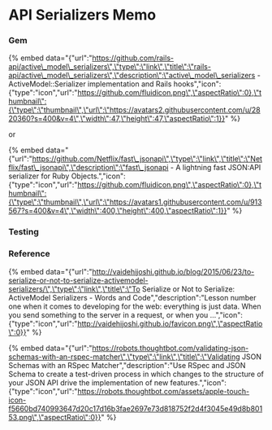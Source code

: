 # API Serializers Memo

### Gem

{% embed data="{\"url\":\"https://github.com/rails-api/active\_model\_serializers\",\"type\":\"link\",\"title\":\"rails-api/active\_model\_serializers\",\"description\":\"active\_model\_serializers - ActiveModel::Serializer implementation and Rails hooks\",\"icon\":{\"type\":\"icon\",\"url\":\"https://github.com/fluidicon.png\",\"aspectRatio\":0},\"thumbnail\":{\"type\":\"thumbnail\",\"url\":\"https://avatars2.githubusercontent.com/u/2820360?s=400&v=4\",\"width\":47,\"height\":47,\"aspectRatio\":1}}" %}

or

{% embed data="{\"url\":\"https://github.com/Netflix/fast\_jsonapi\",\"type\":\"link\",\"title\":\"Netflix/fast\_jsonapi\",\"description\":\"fast\_jsonapi - A lightning fast JSON:API serializer for Ruby Objects.\",\"icon\":{\"type\":\"icon\",\"url\":\"https://github.com/fluidicon.png\",\"aspectRatio\":0},\"thumbnail\":{\"type\":\"thumbnail\",\"url\":\"https://avatars1.githubusercontent.com/u/913567?s=400&v=4\",\"width\":400,\"height\":400,\"aspectRatio\":1}}" %}



### Testing

### Reference

{% embed data="{\"url\":\"http://vaidehijoshi.github.io/blog/2015/06/23/to-serialize-or-not-to-serialize-activemodel-serializers/\",\"type\":\"link\",\"title\":\"To Serialize or Not to Serialize: ActiveModel Serializers - Words and Code\",\"description\":\"Lesson number one when it comes to developing for the web: everything is just data. When you send something to the server in a request, or when you …\",\"icon\":{\"type\":\"icon\",\"url\":\"http://vaidehijoshi.github.io/favicon.png\",\"aspectRatio\":0}}" %}

{% embed data="{\"url\":\"https://robots.thoughtbot.com/validating-json-schemas-with-an-rspec-matcher\",\"type\":\"link\",\"title\":\"Validating JSON Schemas with an RSpec Matcher\",\"description\":\"Use RSpec and JSON Schema to create a test-driven process in which changes to the structure of your JSON API drive the implementation of new features.\",\"icon\":{\"type\":\"icon\",\"url\":\"https://robots.thoughtbot.com/assets/apple-touch-icon-f5660bd740993647d20c17d16b3fae2697e73d818752f2d4f3045e49d8b80153.png\",\"aspectRatio\":0}}" %}



